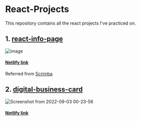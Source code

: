 # React-Projects
This repository contains all the react projects I've practiced on.

## 1. [react-info-page](https://github.com/sahilyeole/React-Projects/tree/main/react-info-page)
![image](https://user-images.githubusercontent.com/73148455/187998138-a90437dd-a829-4a86-b345-943952f5ac91.png)
#### [Netlify link](https://631105d0ee0c6244df90701e--rad-axolotl-38e6ef.netlify.app/)
Referred from [Scrimba](https://scrimba.com/)

## 2. [digital-business-card](https://github.com/sahilyeole/React-Projects/tree/main/digital-business-card)
![Screenshot from 2022-09-03 00-23-56](https://user-images.githubusercontent.com/73148455/188220144-a823922a-5290-4027-8158-0c638cbee57f.png)
#### [Netlify link](https://631251e685d2551a568eb216--taupe-meringue-256db2.netlify.app/)
